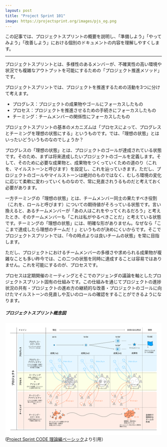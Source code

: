```yaml
---
layout: post
title: "Project Sprint 101"
image: https://projectsprint.org/images/pjs_og.png
---
```


この記事では、プロジェクトスプリントの概要を説明し、「準備しよう」「やってみよう」「改善しよう」における個別のドキュメントの内容を理解しやすくします。

---

プロジェクトスプリントとは、多様性のあるメンバーが、不確実性の高い環境や状況でも複雑なアウトプットを可能にするための「プロジェクト推進メソッド」です。

プロジェクトスプリントでは、プロジェクトを推進するための活動を3つに分けて考えます。

- プログレス：プロジェクトの成果物やゴールにフォーカスしたもの
- プロセス：プロジェクトを推進させるための手続きにフォーカスしたもの
- チーミング：チームメンバーの関係性にフォーカスしたもの

プロジェクトスプリントの基本のメカニズムは「プロセスによって、プログレスとチーミングを理想の状態にする」というものです。では、「理想の状態」とはいったいどういうものなのでしょうか？

プログレスの「理想の状態」とは、プロジェクトのゴールが達成されている状態です。そのため、まずは将来達成したいプロジェクトのゴールを定義します。そして、そのために必要な成果物と、成果物をつくっていくための道のり（これを、マイルストーンと呼びます）を設定し、これを辿っていきます。ただし、プロジェクトのゴールやマイルストーンは絶対のものではなく、むしろ環境の変化に応じて柔軟に変わっていくものなので、常に見直されうるものだと考えておく必要があります。

一方チーミングの「理想の状態」とは、チームメンバー同士の果たすべき役割（これを、ロールと呼びます）についての期待値がそろっている状態です。言い換えると、あるチームメンバーが「あの人はこれをやってくれるだろう」と考えたとき、そのチームメンバーも「これは私がやるべきことだ」と考えている状態です。チーミングの「理想の状態」には、明確な形がありません。なぜなら「ここまで達成したら理想のチームだ！」というものが決めにくいからです。そこでプロジェクトスプリントでは、「今の時点よりは良いチームの状態」を常に目指します。

ただし、プロジェクトにおけるチームメンバーの多様さや求められる成果物が複雑なことも多い昨今では、この二つの状態を同時に達成することは容易ではありません。これを可能にするのが、プロセスです。

プロセスは定期開催のミーティングとそこでのアジェンダの議論を軸としたプロジェクトスプリント固有の仕組みです。この仕組みを通じてプロジェクトの進捗状況の共有・プロジェクトの進め方の継続的な改善・プロジェクトのゴールに向けたマイルストーンの見直しや互いのロールの確認をすることができるようになります。

##### プロジェクトスプリント概念図
![プロジェクトスプリント概念図](/ja/images/essentials.png)
([Project Sprint CODE 理論編ベーシック](/ja/code/theory/basic.md)より引用）
